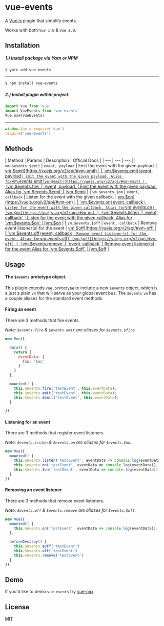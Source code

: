 # vue-events

A [Vue.js](http://vuejs.org) plugin that simplify events.

Works with both `Vue 1.0` & `Vue 2.0`.


## Installation
##### 1.) Install package via Yarn or NPM
```bash
$ yarn add vue-events
```
---
```bash
$ npm install vue-events
```
##### 2.) Install plugin within project.
```javascript
import Vue from 'vue'
import VueEvents from 'vue-events'
Vue.use(VueEvents)
```
---
```javascript
window.Vue = require('vue')
require('vue-events')
```

## Methods
| Method | Params | Description | Official Docs |
| --- | --- | --- |
| `vm.$events.$emit` | `event, payload` | Emit the event with the given payload. | [vm.$emit](https://vuejs.org/v2/api/#vm-emit) |
| `vm.$events.emit` | `event, payload` | Emit the event with the given payload. Alias for `vm.$events.$emit` [vm.$emit](https://vuejs.org/v2/api/#vm-emit) |
| `vm.$events.fire` | `event, payload` | Emit the event with the given payload. Alias for `vm.$events.$emit` | [vm.$emit](https://vuejs.org/v2/api/#vm-emit) |
| `vm.$events.$on` | `event, callback` | Listen for the event with the given callback. | [vm.$on](https://vuejs.org/v2/api/#vm-on) |
| `vm.$events.on` | `event, callback` | Listen for the event with the given callback. Alias for `vm.$events.$on` | [vm.$on](https://vuejs.org/v2/api/#vm-on) |
| `vm.$events.listen` | `event, callback` | Listen for the event with the given callback. Alias for `vm.$events.$on` | [vm.$on](https://vuejs.org/v2/api/#vm-on) |
| `vm.$events.$off` | `event, callback` | Remove event listener(s) for the event | [vm.$off](https://vuejs.org/v2/api/#vm-off) |
| `vm.$events.off` | `event, callback` | Remove event listener(s) for the event. Alias for `vm.$events.$off` | [vm.$off](https://vuejs.org/v2/api/#vm-off) |
| `vm.$events.remove` | `event, callback` | Remove event listener(s) for the event Alias for `vm.$events.$off` | [vm.$off](https://vuejs.org/v2/api/#vm-off) |





## Usage
#### The `$events` prototype object.
This plugin extends `Vue.prototype` to include a new `$events` object, which is a just a plain `vm`
that will serve as your global event bus. The `$events` `vm` has a couple aliases for the standard
event methods.


#### Firing an event
There are 3 methods that fire events.

_Note: `$events.fire` & `$events.emit` are aliases for `$events.$fire`_

```javascript
new Vue({

  data() {
    return {
      eventData: {
        foo: 'baz'
      }
    }
  },

  mounted() {
    this.$events.fire('testEvent', this.eventData);
    this.$events.emit('testEvent', this.eventData);
    this.$events.$emit('testEvent', this.eventData);
  }

})
```

#### Listening for an event
There are 3 methods that register event listeners.

_Note: `$events.listen` & `$events.on` are aliases for `$events.$on`._

```javascript
new Vue({
  mounted() {
    this.$events.listen('testEvent', eventData => console.log(eventData));
    this.$events.on('testEvent', eventData => console.log(eventData));
    this.$events.$on('testEvent', eventData => console.log(eventData));
  }
})
```

#### Removing an event listener

There are 3 methods that remove event listeners.


_Note: `$events.off` & `$events.remove` are aliases for `$events.$off`._

```javascript
new Vue({
  mounted() {
    this.$events.on('testEvent', eventData => console.log(eventData));
  },

  beforeDestroy() {
    this.$events.$off('testEvent')
    this.$events.off('testEvent')
    this.$events.remove('testEvent')
  }
})
```


## Demo
If you'd like to demo `vue-events` try [vue-mix](https://github.com/cklmercer/vue-mix)

## License

[MIT](http://opensource.org/licenses/MIT)

